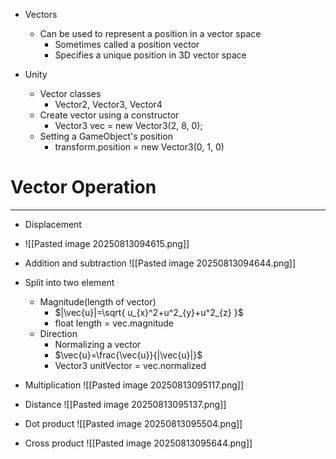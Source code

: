 - Vectors
	- Can be used to represent a position in a vector space
		- Sometimes called a position vector
		- Specifies a unique position in 3D vector space

- Unity
	- Vector classes
		- Vector2, Vector3, Vector4
	- Create vector using a constructor
		- Vector3 vec = new Vector3(2, 8, 0);
	- Setting a GameObject's position
		- transform.position = new Vector3(0, 1, 0)


# Vector Operation
----
- Displacement
- ![[Pasted image 20250813094615.png]]

- Addition and subtraction
![[Pasted image 20250813094644.png]]

- Split into two element
	- Magnitude(length of vector)
		- $|\vec{u}|=\sqrt{ u_{x}^2+u^2_{y}+u^2_{z} }$
		- float length = vec.magnitude
	- Direction
		- Normalizing a vector
		- $\vec{u}=\frac{\vec{u}}{|\vec{u}|}$
		- Vector3 unitVector = vec.normalized

- Multiplication
![[Pasted image 20250813095117.png]]


- Distance
![[Pasted image 20250813095137.png]]

- Dot product
![[Pasted image 20250813095504.png]]


- Cross product
![[Pasted image 20250813095644.png]]
